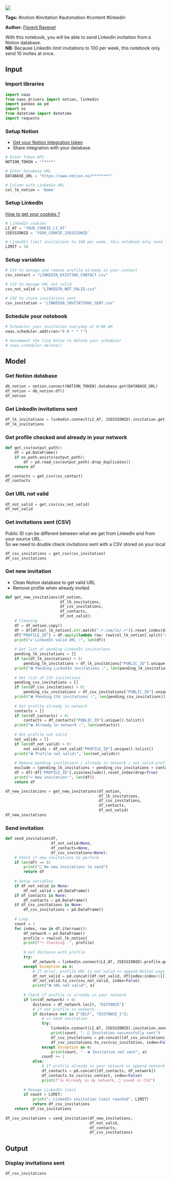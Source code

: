 <a href="https://app.naas.ai/user-redirect/naas/downloader?url=https://raw.githubusercontent.com/jupyter-naas/awesome-notebooks/master/Notion/Notion_Send_LinkedIn_invitations_from_database.ipynb" target="_parent"><img src="https://naasai-public.s3.eu-west-3.amazonaws.com/open_in_naas.svg"/></a>

**Tags:** #notion #invitation #automation #content #linkedin 

**Author:** [Florent Ravenel](https://www.linkedin.com/in/ACoAABCNSioBW3YZHc2lBHVG0E_TXYWitQkmwog/)

With this notebook, you will be able to send LinkedIn invitation from a Notion database.<br>
**NB:** Because LinkedIn limit invitations to 100 per week, this notebook only send 10 invites at once.

## Input

### Import libraries


```python
import naas
from naas_drivers import notion, linkedin
import pandas as pd
import os
from datetime import datetime
import requests
```

### Setup Notion
- [Get your Notion integration token](https://docs.naas.ai/drivers/notion)
- Share integration with your database


```python
# Enter Token API
NOTION_TOKEN = "*****"

# Enter Database URL
DATABASE_URL = "https://www.notion.so/********"

# Column with Linkedin URL
col_lk_notion = 'Name'
```

### Setup LinkedIn
<a href='https://www.notion.so/LinkedIn-driver-Get-your-cookies-d20a8e7e508e42af8a5b52e33f3dba75'>How to get your cookies ?</a>


```python
# LinkedIn cookies
LI_AT = 'YOUR_COOKIE_LI_AT'
JSESSIONID = 'YOUR_COOKIE_JSESSIONID'

# LinkedIn limit invitations to 100 per week, this notebook only send 10 invites at once.
LIMIT = 10
```

### Setup variables


```python
# CSV to manage and remove profile already in your contact
csv_contact = "LINKEDIN_EXISTING_CONTACT.csv"

# CSV to manage URL not valid
csv_not_valid = "LINKEDIN_NOT_VALID.csv"

# CSV to store invitations sent
csv_invitation = "LINKEDIN_INVITATIONS_SENT.csv"
```

### Schedule your notebook


```python
# Scheduler your invitation everyday at 8:00 AM
naas.scheduler.add(cron="0 8 * * *")

# Uncomment the line below to delete your scheduler
# naas.scheduler.delete()
```

## Model

### Get Notion database


```python
db_notion = notion.connect(NOTION_TOKEN).database.get(DATABASE_URL)
df_notion = db_notion.df()
df_notion
```

### Get LinkedIn invitations sent


```python
df_lk_invitations = linkedin.connect(LI_AT, JSESSIONID).invitation.get_sent()
df_lk_invitations
```

### Get profile checked and already in your network


```python
def get_csv(output_path):
    df = pd.DataFrame()
    if os.path.exists(output_path):
        df = pd.read_csv(output_path).drop_duplicates()
    return df
```


```python
df_contacts = get_csv(csv_contact)
df_contacts
```

### Get URL not valid


```python
df_not_valid = get_csv(csv_not_valid)
df_not_valid
```

### Get invitations sent (CSV)
Public ID can be different between what we get from LinkedIn and from your source URL.<br>
So we need to double check invitations sent with a CSV stored on your local


```python
df_csv_invitations = get_csv(csv_invitation)
df_csv_invitations
```

### Get new invitation
- Clean Notion database to get valid URL
- Remove profile when already invited


```python
def get_new_invitations(df_notion,
                        df_lk_invitations,
                        df_csv_invitations,
                        df_contacts,
                        df_not_valid):
    # Cleaning
    df = df_notion.copy()
    df = df[df[col_lk_notion].str.match(".+.com/in/.+")].reset_index(drop=True)
    df["PROFILE_ID"] = df.apply(lambda row: row[col_lk_notion].split("com/in/")[-1].split("/")[0], axis=1)
    print("✔️ LinkedIn valid URL :", len(df))
    
    # Get list of pending LinkedIn invitations
    pending_lk_invitations = []
    if len(df_lk_invitations) > 0:
        pending_lk_invitations = df_lk_invitations["PUBLIC_ID"].unique().tolist()
    print("❌ Pending LinkedIn invitations :", len(pending_lk_invitations))
    
    # Get list of CSV invitations
    pending_csv_invitations = []
    if len(df_csv_invitations) > 0:
        pending_csv_invitations = df_csv_invitations["PUBLIC_ID"].unique().tolist()
    print("❌ Pending CSV invitations :", len(pending_csv_invitations))
    
    # Get profile already in network
    contacts = []
    if len(df_contacts) > 0:
        contacts = df_contacts["PUBLIC_ID"].unique().tolist()
    print("❌ Already in network :", len(contacts))
    
    # Get profile not valid
    not_valids = []
    if len(df_not_valid) > 0:
        not_valids = df_not_valid["PROFILE_ID"].unique().tolist()
    print("❌ Profile not valid:", len(not_valids))
    
    # Remove pending invitations / already in network / not valid profile from dataframe 
    exclude = (pending_lk_invitations + pending_csv_invitations + contacts + not_valids)
    df = df[~df["PROFILE_ID"].isin(exclude)].reset_index(drop=True)
    print("➡️ New invitation:", len(df))
    return df

df_new_invitations = get_new_invitations(df_notion,
                                         df_lk_invitations,
                                         df_csv_invitations,
                                         df_contacts,
                                         df_not_valid)
df_new_invitations
```

### Send invitation


```python
def send_invitation(df,
                    df_not_valid=None,
                    df_contacts=None,
                    df_csv_invitations=None):
    # Check if new invitations to perform
    if len(df) == 0:
        print("🤙 No new invitations to send")
        return df
    
    # Setup variables
    if df_not_valid is None:
        df_not_valid = pd.DataFrame()
    if df_contacts is None:
        df_contacts = pd.DataFrame()
    if df_csv_invitations is None:
        df_csv_invitations = pd.DataFrame()
        
    # Loop
    count = 1
    for index, row in df.iterrows():
        df_network = pd.DataFrame()
        profile = row[col_lk_notion]
        print(f"➡️ Checking :", profile)
        
        # Get distance with profile
        try:
            df_network = linkedin.connect(LI_AT, JSESSIONID).profile.get_network(profile)
        except Exception as e:
            # If error, profile URL is not valid => append Notion page to CSV not valid to not check it again
            df_not_valid = pd.concat([df_not_valid, df[index:index+1]])
            df_not_valid.to_csv(csv_not_valid, index=False)
            print("❌ URL not valid", e)
            
        # Check if profile is already in your network
        if len(df_network) > 0:
            distance = df_network.loc[0, "DISTANCE"]
            # If not profile in network...
            if distance not in ["SELF", "DISTANCE_1"]:
                # => send invitation
                try:
                    linkedin.connect(LI_AT, JSESSIONID).invitation.send(recipient_url=profile)
                    print(count, "- 🙌 Invitation successfully sent")
                    df_csv_invitations = pd.concat([df_csv_invitations, df_network])
                    df_csv_invitations.to_csv(csv_invitation, index=False)
                except Exception as e:
                    print(count, "- ❌ Invitation not sent", e)
                count += 1
            else:
                # If profile already in your network => append network result to CSV existing contact to not check it again
                df_contacts = pd.concat([df_contacts, df_network])
                df_contacts.to_csv(csv_contact, index=False)
                print(f"👍 Already in my network, 💾 saved in CSV")
            
        # Manage LinkedIn limit
        if count > LIMIT:
            print("⚠️ LinkedIn invitation limit reached", LIMIT)
            return df_csv_invitations
    return df_csv_invitations
        
df_csv_invitations = send_invitation(df_new_invitations,
                                     df_not_valid,
                                     df_contacts,
                                     df_csv_invitations)
```

## Output

### Display invitations sent


```python
df_csv_invitations
```


```python

```
